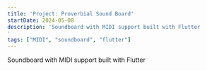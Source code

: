 ```yaml
---
title: 'Project: Proverbial Sound Board'
startDate: 2024-05-08
description: 'Soundboard with MIDI support built with Flutter
'
tags: ["MIDI", "soundboard", "flutter"]
---
```

Soundboard with MIDI support built with Flutter


